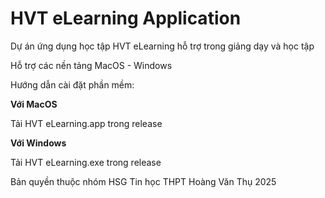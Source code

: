 # HVT eLearning Application

Dự án ứng dụng học tập HVT eLearning hỗ trợ trong giảng dạy và học tập

Hỗ trợ các nền tảng MacOS - Windows

Hướng dẫn cài đặt phần mềm:

**Với MacOS**

Tải HVT eLearning.app trong release

**Với Windows**

Tải HVT eLearning.exe trong release

Bản quyền thuộc nhóm HSG Tin học THPT Hoàng Văn Thụ 2025
